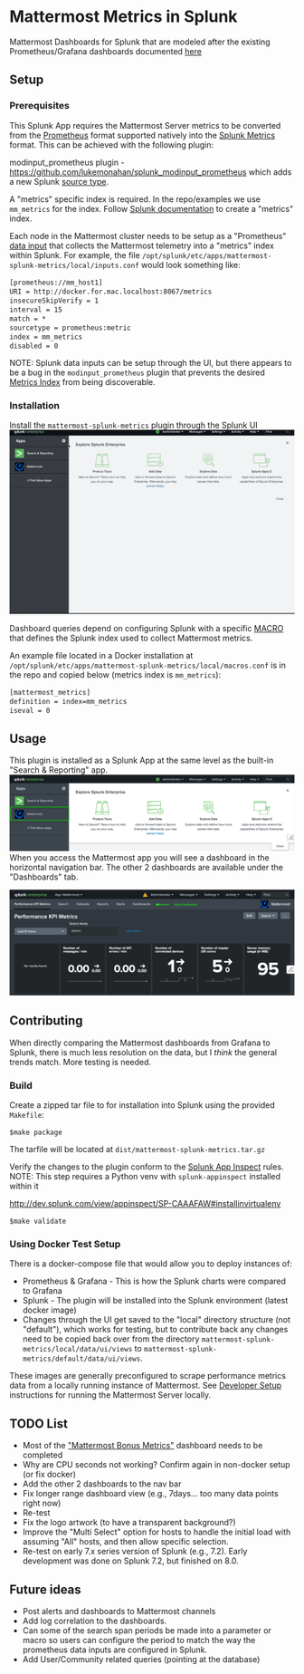 
# Mattermost Metrics in Splunk

Mattermost Dashboards for Splunk that are modeled after the existing Prometheus/Grafana dashboards documented [here](https://docs.mattermost.com/deployment/metrics.html)

## Setup
### Prerequisites
This Splunk App requires the Mattermost Server metrics to be converted from the [Prometheus](https://prometheus.io/docs/concepts/data_model/) format supported natively into the [Splunk Metrics](https://docs.splunk.com/Documentation/Splunk/8.0.3/Metrics/Overview) format.  This can be achieved with the following plugin:

modinput_prometheus plugin - https://github.com/lukemonahan/splunk_modinput_prometheus which adds a new Splunk [source type](https://docs.splunk.com/Documentation/Splunk/8.0.3/Data/Createsourcetypes).

A "metrics" specific index is required.  In the repo/examples we use `mm_metrics` for the index.  Follow [Splunk documentation](https://docs.splunk.com/Documentation/Splunk/8.0.3/Indexer/Setupmultipleindexes#Create_metrics_indexes) to create a "metrics" index.

Each node in the Mattermost cluster needs to be setup as a "Prometheus" [data input](https://docs.splunk.com/Documentation/Splunk/8.0.3/Data/Configureyourinputs) that collects the Mattermost telemetry into a "metrics" index within Splunk.  For example, the file `/opt/splunk/etc/apps/mattermost-splunk-metrics/local/inputs.conf` would look something like:

```
[prometheus://mm_host1]
URI = http://docker.for.mac.localhost:8067/metrics
insecureSkipVerify = 1
interval = 15
match = *
sourcetype = prometheus:metric
index = mm_metrics
disabled = 0
```

NOTE:  Splunk data inputs can be setup through the UI, but there appears to be a bug in the `modinput_prometheus` plugin that prevents the desired [Metrics Index](https://docs.splunk.com/Documentation/Splunk/8.0.3/Metrics/GetStarted#Metrics_indexes) from being discoverable.


### Installation
Install the `mattermost-splunk-metrics` plugin through the Splunk UI
![installation](assets/plugin-installation.gif)

Dashboard queries depend on configuring Splunk with a specific [MACRO](https://docs.splunk.com/Documentation/Splunk/8.0.3/Knowledge/Definesearchmacros) that defines the Splunk index used to collect Mattermost metrics.

An example file located in a Docker installation at `/opt/splunk/etc/apps/mattermost-splunk-metrics/local/macros.conf` is in the repo and copied below (metrics index is `mm_metrics`):
```
[mattermost_metrics]
definition = index=mm_metrics
iseval = 0
```

## Usage

This plugin is installed as a Splunk App at the same level as the built-in "Search & Reporting" app.  
![app](assets/mm_app.png)
When you access the Mattermost app you will see a dashboard in the horizontal navigation bar.  The other 2 dashboards are available under the "Dashboards" tab.

![homepage](assets/app-home-page.png)


## Contributing

When directly comparing the Mattermost dashboards from Grafana to Splunk, there is much less resolution on the data, but I *think* the general trends match.  More testing is needed.


### Build
Create a zipped tar file to for installation into Splunk using the provided `Makefile`:
```
$make package
```
The tarfile will be located at `dist/mattermost-splunk-metrics.tar.gz`

Verify the changes to the plugin conform to the [Splunk App Inspect](https://dev.splunk.com/enterprise/docs/releaseapps/appinspect/) rules.  NOTE:  This step requires a Python venv with `splunk-appinspect` installed within it

http://dev.splunk.com/view/appinspect/SP-CAAAFAW#installinvirtualenv

```
$make validate
```

### Using Docker Test Setup
There is a docker-compose file that would allow you to deploy instances of:
 * Prometheus & Grafana - This is how the Splunk charts were compared to Grafana
 * Splunk - The plugin will be installed into the Splunk environment (latest docker image)
 * Changes through the UI get saved to the "local" directory structure (not "default"), which works for testing, but to contribute back any changes need to be copied back over from the directory `mattermost-splunk-metrics/local/data/ui/views` to `mattermost-splunk-metrics/default/data/ui/views`.

 These images are generally preconfigured to scrape performance metrics data from a locally running instance of Mattermost.  See [Developer Setup](https://developers.mattermost.com/contribute/getting-started/) instructions for running the Mattermost Server locally.

## TODO List
 * Most of the ["Mattermost Bonus Metrics"](https://docs.mattermost.com/deployment/metrics.html#getting-started) dashboard needs to be completed
 * Why are CPU seconds not working?  Confirm again in non-docker setup (or fix docker)
 * Add the other 2 dashboards to the nav bar
 * Fix longer range dashboard view (e.g., 7days... too many data points right now)
 * Re-test 
 * Fix the logo artwork (to have a transparent background?)
 * Improve the "Multi Select" option for hosts to handle the initial load with assuming "All" hosts, and then allow specific selection.
 * Re-test on early 7.x series version of Splunk (e.g., 7.2).  Early development was done on Splunk 7.2, but finished on 8.0.


## Future ideas
 * Post alerts and dashboards to Mattermost channels
 * Add log correlation to the dashboards.
 * Can some of the search span periods be made into a parameter or macro so users can configure the period to match the way the prometheus data inputs are configured in Splunk.
 * Add User/Community related queries (pointing at the database)
